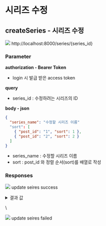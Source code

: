 # 시리즈 수정

## createSeries - 시리즈 수정

![](https://img.shields.io/badge/PATCH-yellow?style=plastic\&logo=appveyor\&logo=PATCH) http://localhost:8000/series/{series\_id}

### Parameter

**authorization - Bearer Token**

* login 시 발급 받은 access token

**query**

* series\_id : 수정하려는 시리즈의 ID

**body - json**

```json
{
  "series_name": "수정할 시리즈 이름"
  "sort": [
    { "post_id": "1", "sort": 1 },
    { "post_id": "2", "sort": 2 }
  ]
}
```

* series\_name : 수정할 시리즈 이름
* sort : post\_id 와 정렬 순서(sort)를 배열로 작성

### Responses

![](https://img.shields.io/badge/200-519800?style=plastic\&logo=appveyor\&logo=200) update seires success

<details>

<summary>결과 값</summary>

```json
```

</details>

\


![](https://img.shields.io/badge/403-DB3A00?style=plastic\&logo=appveyor\&logo=403) update seires failed
